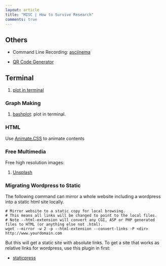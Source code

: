 ```yaml
---
layout: article
title: "MISC | How to Survive Research"
comments: true
---
```


## Others


* Command Line Recording: [asciinema](https://asciinema.org/)

* [QR Code Generator](https://www.unitag.io/qrcode)

## Terminal

1. [plot in terminal](https://github.com/glamp/bashplotlib)


### Graph Making

1. [bashplot](https://github.com/glamp/bashplotlib): plot in terminal.


### HTML

Use [Animate.CSS](https://github.com/daneden/animate.css) to animate contents


### Free Multimedia

Free high resolution images:

1. [Unsplash](https://unsplash.com/)


### Migrating Wordpress to Static

The following command can mirror a whole website including a wordpress into a static html site locally.

```
# Mirror website to a static copy for local browsing.
# This means all links will be changed to point to the local files.
# Note --html-extension will convert any CGI, ASP or PHP generated files to HTML (or anything else not .html).
wget --mirror -w 2 -p --html-extension --convert-links -P <dir> http://www.yourdomain.com
```
But this will get a static site with absolute links. To get a site that works as relative links for wordpress, use this plugin in first:

* [staticpress](https://github.com/megumiteam/staticpress)

